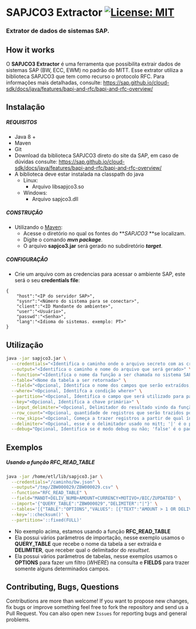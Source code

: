 # SAPJCO3 Extractor [![License: MIT](https://img.shields.io/badge/License-MIT-yellow.svg)](https://opensource.org/licenses/MIT)
### Extrator de dados de sistemas SAP. 

## How it works

O **SAPJCO3 Extractor** é uma ferramenta que possibilita extrair dados de sistemas SAP (BW, ECC, EWM) no padrão do MITT. Esse extrator utiliza a biblioteca SAPJCO3 que tem como recurso o protocolo RFC.
Para informações mais detalhadas, consulte: https://sap.github.io/cloud-sdk/docs/java/features/bapi-and-rfc/bapi-and-rfc-overview/

## Instalação

##### REQUISITOS

- Java 8 +
- Maven
- Git
- Download da biblioteca SAPJCO3 direto do site da SAP, em caso de dúvidas consulte: https://sap.github.io/cloud-sdk/docs/java/features/bapi-and-rfc/bapi-and-rfc-overview/
- A biblioteca deve estar instalada na classpath do java
	- Linux:
		- Arquivo libsapjco3.so 
	- Windows:
		- Arquivo sapjco3.dll


##### CONSTRUÇÃO

- Utilizando o [Maven](https://maven.apache.org/): 
    - Acesse o diretório no qual os fontes do **_SAPJCO3_ **se localizam.
    - Digite o comando _**mvn package**_.
    - O arquivo **sapjco3.jar** será gerado no subdiretório **_target_**.

##### CONFIGURAÇÂO

* Crie um arquivo com as credencias para acessar o ambiente SAP, este será o seu **credentials file**:

```
{
	"host":"<IP do servidor SAP>",
	"sysnr":"<Número do sistema para se conectar>",
	"client":"<ID Mandante do ambiente>",
	"user":"<Usuário>",
	"passwd":"<Senha>",
	"lang":"<Idioma do sistemas. exemplo: PT>"
}

```

## Utilização

```bash
java -jar sapjco3.jar \
  --credentials="<Identifica o caminho onde o arquivo secreto com as credenciais está localizado>" \
  --output="<Identifica o caminho e nome do arquivo que será gerado>" \
  --function="<Identifica o nome da função a ser chamada no sistema SAP, exemplo: RFC_READ_TABLE>" \
  --table="<Nome da tabela a ser retornada>" \
  --field="<Opcional, Identifica o nome dos campos que serão extraídos, senão for passado o processo tentará pegar os campos automaticamente>" \
  --where="<Opcional, Identifca a condição where>" \
  --partition="<Opcional, Identifica o campo que será utilizado para particionamento dos dados>" \
  --key="<Opcional, Identifica a chave primária>" \
  --input_delimiter="<Opcional, Delimitador do resultado vindo da função chamada; '|' é o padrão>" \
  --row_count="<Opcional, quantidade de registros que serão trazidos por vez; '0' é o padrão e significar trazer tudo de uma vez>" \
  --row_skips="<Opcional, Começa a trazer registros a partir de qual índice; '0' é o padrão>" \
  --delimiter="<Opcional, esse é o delimitador usado no mitt; '|' é o padrão>" \
  --debug="Opcional, Identifica se é modo debug ou não; 'false' é o padrão>"  
```

## Exemplos

##### Usando a função RFC_READ_TABLE

```bash
java -jar /home/etl/lib/sapjco3.jar \
  --credentials="/caminho/bw.json" \
  --output="/tmp/ZBW000029/ZBW000029.csv" \
  --function="RFC_READ_TABLE" \
  --field="MANDT+DELIV_NUMB+AMOUNT+CURRENCY+MOTIVO+/BIC/ZUPDATED" \
  --import='{"QUERY_TABLE":"ZBW000029","DELIMITER":"|"}' \
  --tables='[{"TABLE":"OPTIONS","VALUES": [{"TEXT":"AMOUNT > 1 OR DELIV_NUMB = '"'"'8043143930'"'"' "}]},{"TABLE":"FIELDS","VALUES":[{"FIELDNAME":"MANDT"},{"FIELDNAME":"DELIV_NUMB"},{"FIELDNAME":"AMOUNT"},{"FIELDNAME":"CURRENCY"},{"FIELDNAME":"MOTIVO"},{"FIELDNAME":"/BIC/ZUPDATED"}]}]' \
  --key='::checksum()' \
  --partition='::fixed(FULL)'
```
* No exemplo acima, estamos usando a função **RFC_READ_TABLE**
* Ela possui vários parãmetros de importação, nesse exemplo usamos o **QUERY_TABLE** que recebe o nome da tabela a ser extraída e **DELIMITER**, que receber qual o delimitador do _resultset_.
* Ela possui vários parâmetros de tabelas, nesse exemplos usamos o **OPTIONS** para fazer um filtro (_WHERE_) na consulta e **FIELDS** para trazer somente alguns determinados campos.


## Contributing, Bugs, Questions
Contributions are more than welcome! If you want to propose new changes, fix bugs or improve something feel free to fork the repository and send us a Pull Request. You can also open new `Issues` for reporting bugs and general problems.
